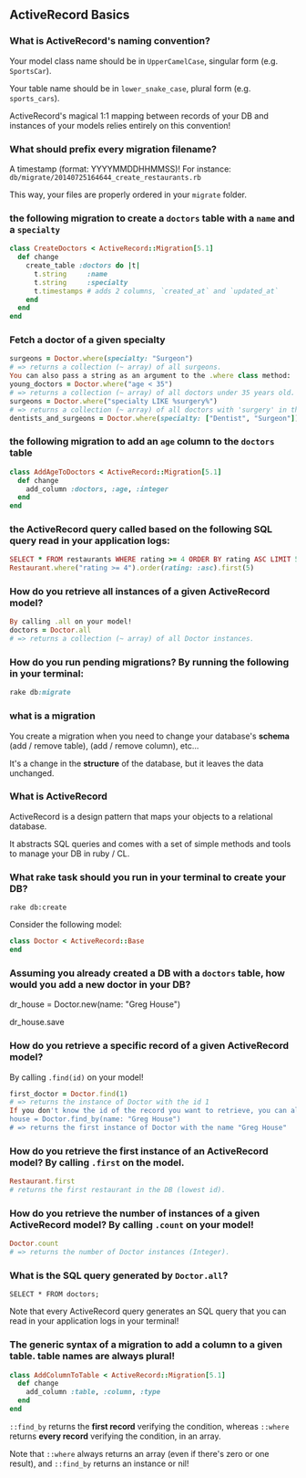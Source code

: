 ## ActiveRecord Basics

### What is ActiveRecord's naming convention?

Your model class name should be in `UpperCamelCase`, singular form (e.g. `SportsCar`).

Your table name should be in `lower_snake_case`, plural form (e.g. `sports_cars`).

ActiveRecord's magical 1:1 mapping between records of your DB and instances of your models relies entirely on this convention!

### What should prefix every migration filename?

A timestamp (format: YYYYMMDDHHMMSS)! For instance: `db/migrate/20140725164644_create_restaurants.rb`

This way, your files are properly ordered in your `migrate` folder.

### the following migration to create a `doctors` table with a `name` and a `specialty`

```ruby
class CreateDoctors < ActiveRecord::Migration[5.1]
  def change
    create_table :doctors do |t|
      t.string     :name
      t.string     :specialty
      t.timestamps # adds 2 columns, `created_at` and `updated_at`
    end
  end
end
```

### Fetch a doctor of a given specialty

```Ruby
surgeons = Doctor.where(specialty: "Surgeon")
# => returns a collection (~ array) of all surgeons.
You can also pass a string as an argument to the .where class method:
young_doctors = Doctor.where("age < 35")
# => returns a collection (~ array) of all doctors under 35 years old.
surgeons = Doctor.where("specialty LIKE %surgery%")
# => returns a collection (~ array) of all doctors with 'surgery' in their specialty.
dentists_and_surgeons = Doctor.where(specialty: ["Dentist", "Surgeon"])
```

### the following migration to add an `age` column to the `doctors` table

```Ruby
class AddAgeToDoctors < ActiveRecord::Migration[5.1]
  def change
    add_column :doctors, :age, :integer
  end
end
```

### the ActiveRecord query called based on the following SQL query read in your application logs:

```Ruby
SELECT * FROM restaurants WHERE rating >= 4 ORDER BY rating ASC LIMIT 5;
Restaurant.where("rating >= 4").order(rating: :asc).first(5)
```

### How do you retrieve all instances of a given ActiveRecord model?

```Ruby
By calling .all on your model!
doctors = Doctor.all
# => returns a collection (~ array) of all Doctor instances.
```

### How do you run pending migrations? By running the following in your terminal:

```Ruby
rake db:migrate
```

### what is a migration

You create a migration when you need to change your database's **schema** (add / remove table), (add / remove column), etc...

It's a change in the **structure** of the database, but it leaves the data unchanged.

### What is ActiveRecord

ActiveRecord is a design pattern that maps your objects to a relational database.

It abstracts SQL queries and comes with a set of simple methods and tools to manage your DB in ruby / CL.

### What rake task should you run in your terminal to create your DB?

```
rake db:create
```

Consider the following model:

```ruby
class Doctor < ActiveRecord::Base
end
```

### Assuming you already created a DB with a `doctors` table, how would you add a new doctor in your DB?

dr_house = Doctor.new(name: "Greg House")

dr_house.save

### How do you retrieve a specific record of a given ActiveRecord model?

By calling `.find(id)` on your model!

```Ruby
first_doctor = Doctor.find(1)
# => returns the instance of Doctor with the id 1
If you don't know the id of the record you want to retrieve, you can also call .find_by(attribute: value):
house = Doctor.find_by(name: "Greg House")
# => returns the first instance of Doctor with the name "Greg House"
```

### How do you retrieve the first instance of an ActiveRecord model? By calling `.first` on the model.

```ruby
Restaurant.first
# returns the first restaurant in the DB (lowest id).
```

### How do you retrieve the number of instances of a given ActiveRecord model? By calling `.count` on your model!

```Ruby
Doctor.count
# => returns the number of Doctor instances (Integer).
```

### What is the SQL query generated by `Doctor.all`?

```
SELECT * FROM doctors;
```

Note that every ActiveRecord query generates an SQL query that you can read in your application logs in your terminal!

### The generic syntax of a migration to add a column to a given table. table names are always plural!

```ruby
class AddColumnToTable < ActiveRecord::Migration[5.1]
  def change
    add_column :table, :column, :type
  end
end
```

`::find_by` returns the **first record** verifying the condition, whereas `::where` returns **every record** verifying the condition, in an array.

Note that `::where` always returns an array (even if there's zero or one result), and `::find_by` returns an instance or nil!